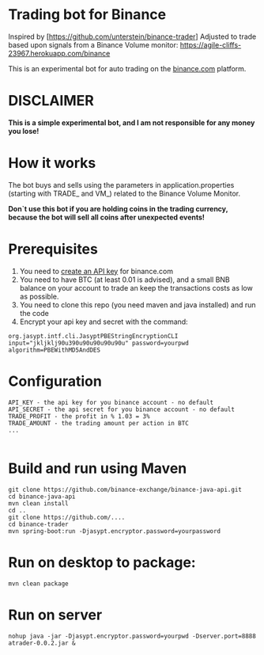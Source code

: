 # Trading bot for Binance

Inspired by [https://github.com/unterstein/binance-trader]
Adjusted to trade based upon signals from a Binance Volume monitor: https://agile-cliffs-23967.herokuapp.com/binance


This is an experimental bot for auto trading on the [binance.com](https://binance.com) platform.
# DISCLAIMER

**This is a simple experimental bot, and I am not responsible for any money you lose!**

# How it works

The bot buys and sells using the parameters in application.properties (starting with TRADE_ and VM_) related to the Binance Volume Monitor.

**Don`t use this bot if you are holding coins in the trading currency, because the bot will sell all coins after unexpected events!**

# Prerequisites
1. You need to [create an API key](binance.com/en/my/settings/api-management) for binance.com
2. You need to have BTC (at least 0.01 is advised), and a small BNB balance on your account to trade an keep the transactions costs as low as possible.
3. You need to clone this repo (you need maven and java installed) and run the code
4. Encrypt your api key and secret with the command: 
```
org.jasypt.intf.cli.JasyptPBEStringEncryptionCLI input="jkljklj90u390u90u90u90u90u" password=yourpwd algorithm=PBEWithMD5AndDES
```

# Configuration
```
API_KEY - the api key for you binance account - no default
API_SECRET - the api secret for you binance account - no default
TRADE_PROFIT - the profit in % 1.03 = 3%
TRADE_AMOUNT - the trading amount per action in BTC
...


```
# Build and run using Maven
```
git clone https://github.com/binance-exchange/binance-java-api.git
cd binance-java-api
mvn clean install
cd ..
git clone https://github.com/....
cd binance-trader
mvn spring-boot:run -Djasypt.encryptor.password=yourpassword
```


# Run on desktop to package:
```
mvn clean package
```

# Run on server
```
nohup java -jar -Djasypt.encryptor.password=yourpwd -Dserver.port=8888 atrader-0.0.2.jar &
```
